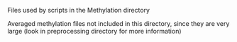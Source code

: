 Files used by scripts in the Methylation directory

Averaged methylation files not included in this directory, since they are very large (look in preprocessing directory for more information)
